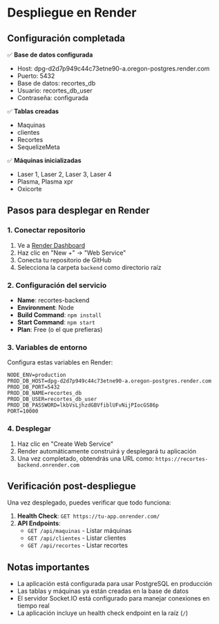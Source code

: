 # Despliegue en Render

## Configuración completada

✅ **Base de datos configurada**
- Host: dpg-d2d7p949c44c73etne90-a.oregon-postgres.render.com
- Puerto: 5432
- Base de datos: recortes_db
- Usuario: recortes_db_user
- Contraseña: configurada

✅ **Tablas creadas**
- Maquinas
- clientes
- Recortes
- SequelizeMeta

✅ **Máquinas inicializadas**
- Laser 1, Laser 2, Laser 3, Laser 4
- Plasma, Plasma xpr
- Oxicorte

## Pasos para desplegar en Render

### 1. Conectar repositorio
1. Ve a [Render Dashboard](https://dashboard.render.com/)
2. Haz clic en "New +" → "Web Service"
3. Conecta tu repositorio de GitHub
4. Selecciona la carpeta `backend` como directorio raíz

### 2. Configuración del servicio
- **Name**: recortes-backend
- **Environment**: Node
- **Build Command**: `npm install`
- **Start Command**: `npm start`
- **Plan**: Free (o el que prefieras)

### 3. Variables de entorno
Configura estas variables en Render:
```
NODE_ENV=production
PROD_DB_HOST=dpg-d2d7p949c44c73etne90-a.oregon-postgres.render.com
PROD_DB_PORT=5432
PROD_DB_NAME=recortes_db
PROD_DB_USER=recortes_db_user
PROD_DB_PASSWORD=lkbVsLjhzdGBVfiblUFvNijPIocGS86p
PORT=10000
```

### 4. Desplegar
1. Haz clic en "Create Web Service"
2. Render automáticamente construirá y desplegará tu aplicación
3. Una vez completado, obtendrás una URL como: `https://recortes-backend.onrender.com`

## Verificación post-despliegue

Una vez desplegado, puedes verificar que todo funciona:

1. **Health Check**: `GET https://tu-app.onrender.com/`
2. **API Endpoints**: 
   - `GET /api/maquinas` - Listar máquinas
   - `GET /api/clientes` - Listar clientes
   - `GET /api/recortes` - Listar recortes

## Notas importantes

- La aplicación está configurada para usar PostgreSQL en producción
- Las tablas y máquinas ya están creadas en la base de datos
- El servidor Socket.IO está configurado para manejar conexiones en tiempo real
- La aplicación incluye un health check endpoint en la raíz (`/`)
